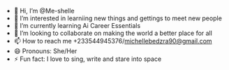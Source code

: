 - 👋 Hi, I’m @Me-shelle
- 👀 I’m interested in learniing new things and gettings to meet new people
- 🌱 I’m currently learning Ai Career Essentials
- 💞️ I’m looking to collaborate on making the world a better place for all
- 📫 How to reach me +233544945376/michellebedzra90@gmail.com
- 😄 Pronouns: She/Her
- ⚡ Fun fact: I love to sing, write and stare into space

<!---
Me-shelle/Me-shelle is a ✨ special ✨ repository because its `README.md` (this file) appears on your GitHub profile.
You can click the Preview link to take a look at your changes.
--->
